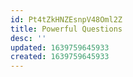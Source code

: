 ```yaml
---
id: Pt4tZkHNZEsnpV48Oml2Z
title: Powerful Questions
desc: ''
updated: 1639759645933
created: 1639759645933
---
```


